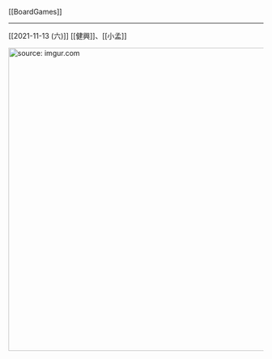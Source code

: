 [[BoardGames]]

---


[[2021-11-13 (六)]] [[健興]]、[[小孟]]

<a href="https://imgur.com/CL54ed7"><img src="https://i.imgur.com/CL54ed7.jpg" title="source: imgur.com" width="600px"/></a>

